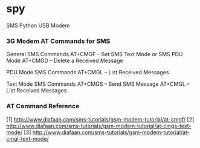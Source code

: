 # spy
SMS Python USB Modem

### 3G Modem AT Commands for SMS
General SMS Commands
AT+CMGF – Set SMS Text Mode or SMS PDU Mode
AT+CMGD – Delete a Received Message

PDU Mode SMS Commands
AT+CMGL – List Received Messages

Text Mode SMS Commands
AT+CMGS – Send SMS Message
AT+CMGL – List Received Messages

### AT Command Reference
 [1] http://www.diafaan.com/sms-tutorials/gsm-modem-tutorial/at-cmgf/
 [2] http://www.diafaan.com/sms-tutorials/gsm-modem-tutorial/at-cmgs-text-mode/
 [3] http://www.diafaan.com/sms-tutorials/gsm-modem-tutorial/at-cmgl-text-mode/